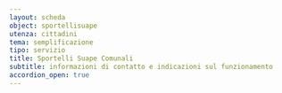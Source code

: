 ```yaml
---
layout: scheda
object: sportellisuape
utenza: cittadini
tema: semplificazione
tipo: servizio
title: Sportelli Suape Comunali
subtitle: informazioni di contatto e indicazioni sul funzionamento
accordion_open: true
---
```


